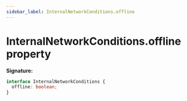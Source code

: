 ```yaml
---
sidebar_label: InternalNetworkConditions.offline
---
```


# InternalNetworkConditions.offline property

**Signature:**

```typescript
interface InternalNetworkConditions {
  offline: boolean;
}
```
